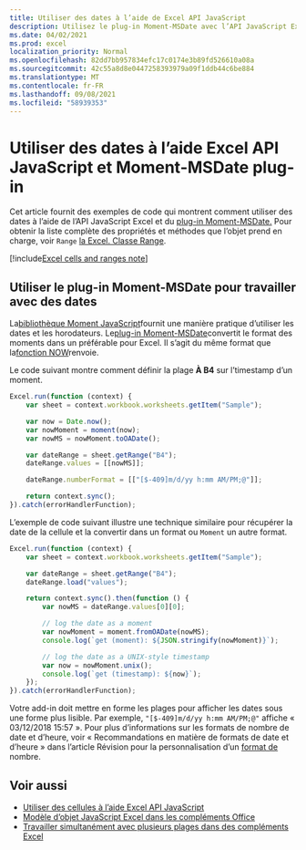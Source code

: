 ```yaml
---
title: Utiliser des dates à l’aide de Excel API JavaScript
description: Utilisez le plug-in Moment-MSDate avec l’API JavaScript Excel pour travailler avec les dates.
ms.date: 04/02/2021
ms.prod: excel
localization_priority: Normal
ms.openlocfilehash: 82dd7bb957834efc17c0174e3b89fd526610a08a
ms.sourcegitcommit: 42c55a8d8e0447258393979a09f1ddb44c6be884
ms.translationtype: MT
ms.contentlocale: fr-FR
ms.lasthandoff: 09/08/2021
ms.locfileid: "58939353"
---
```

# <a name="work-with-dates-using-the-excel-javascript-api-and-the-moment-msdate-plug-in"></a>Utiliser des dates à l’aide Excel API JavaScript et Moment-MSDate plug-in

Cet article fournit des exemples de code qui montrent comment utiliser des dates à l’aide de l’API JavaScript Excel et du [plug-in Moment-MSDate.](https://www.npmjs.com/package/moment-msdate) Pour obtenir la liste complète des propriétés et méthodes que l’objet prend en charge, voir `Range` [la Excel. Classe Range](/javascript/api/excel/excel.range).

[!include[Excel cells and ranges note](../includes/note-excel-cells-and-ranges.md)]

## <a name="use-the-moment-msdate-plug-in-to-work-with-dates"></a>Utiliser le plug-in Moment-MSDate pour travailler avec des dates

La[bibliothèque Moment JavaScript](https://momentjs.com/)fournit une manière pratique d’utiliser les dates et les horodateurs. Le[plug-in Moment-MSDate](https://www.npmjs.com/package/moment-msdate)convertit le format des moments dans un préférable pour Excel. Il s’agit du même format que la[fonction NOW](https://support.microsoft.com/office/3337fd29-145a-4347-b2e6-20c904739c46)renvoie.

Le code suivant montre comment définir la plage **À B4** sur l’timestamp d’un moment.

```js
Excel.run(function (context) {
    var sheet = context.workbook.worksheets.getItem("Sample");

    var now = Date.now();
    var nowMoment = moment(now);
    var nowMS = nowMoment.toOADate();

    var dateRange = sheet.getRange("B4");
    dateRange.values = [[nowMS]];

    dateRange.numberFormat = [["[$-409]m/d/yy h:mm AM/PM;@"]];

    return context.sync();
}).catch(errorHandlerFunction);
```

L’exemple de code suivant illustre une technique similaire pour récupérer la date de la cellule et la convertir dans un format ou `Moment` un autre format.

```js
Excel.run(function (context) {
    var sheet = context.workbook.worksheets.getItem("Sample");

    var dateRange = sheet.getRange("B4");
    dateRange.load("values");

    return context.sync().then(function () {
        var nowMS = dateRange.values[0][0];

        // log the date as a moment
        var nowMoment = moment.fromOADate(nowMS);
        console.log(`get (moment): ${JSON.stringify(nowMoment)}`);

        // log the date as a UNIX-style timestamp
        var now = nowMoment.unix();
        console.log(`get (timestamp): ${now}`);
    });
}).catch(errorHandlerFunction);
```

Votre add-in doit mettre en forme les plages pour afficher les dates sous une forme plus lisible. Par exemple, `"[$-409]m/d/yy h:mm AM/PM;@"` affiche « 03/12/2018 15:57 ». Pour plus d’informations sur les formats de nombre de date et d’heure, voir « Recommandations en matière de formats de date et d’heure » dans l’article Révision pour la personnalisation d’un [format de](https://support.microsoft.com/office/c0a1d1fa-d3f4-4018-96b7-9c9354dd99f5) nombre.


## <a name="see-also"></a>Voir aussi

- [Utiliser des cellules à l’aide Excel API JavaScript](excel-add-ins-cells.md)
- [Modèle d’objet JavaScript Excel dans les compléments Office](excel-add-ins-core-concepts.md)
- [Travailler simultanément avec plusieurs plages dans des compléments Excel](excel-add-ins-multiple-ranges.md)
